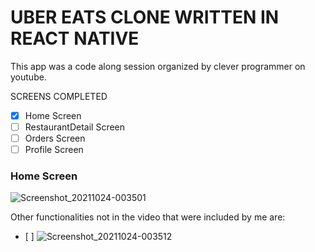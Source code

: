 # UBER EATS CLONE WRITTEN IN REACT NATIVE

This app was a code along session organized by clever programmer on youtube.

SCREENS COMPLETED
-   [x] Home Screen
-   [ ] RestaurantDetail Screen
-   [ ] Orders Screen
-   [ ] Profile Screen

### Home Screen
![Screenshot_20211024-003501](https://user-images.githubusercontent.com/33718928/138575859-7cbaa653-baa6-4e01-a777-29b2e2a6d48f.png)


Other functionalities not in the video that were included by me are:
- [ ]
![Screenshot_20211024-003512](https://user-images.githubusercontent.com/33718928/138575872-05d5df0e-1fe4-455c-9caa-7a4e8a90f3d3.png)
